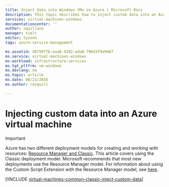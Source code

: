 ```yaml
---
title: Inject data into Windows VMs on Azure | Microsoft Docs
description: This topic describes how to inject custom data into an Azure virtual machine when the instance is created and how to locate the custom data on either Windows or Linux.
services: virtual-machines-windows
documentationcenter: ''
author: squillace
manager: timlt
editor: tysonn
tags: azure-service-management

ms.assetid: 48759f76-eaa0-4202-ada0-706d3f9a9467
ms.service: virtual-machines-windows
ms.workload: infrastructure-services
ms.tgt_pltfrm: vm-windows
ms.devlang: na
ms.topic: article
ms.date: 08/23/2016
ms.author: rasquill

---
```

# Injecting custom data into an Azure virtual machine
> [!IMPORTANT] 
> Azure has two different deployment models for creating and working with resources: [Resource Manager and Classic](../../../resource-manager-deployment-model.md). This article covers using the Classic deployment model. Microsoft recommends that most new deployments use the Resource Manager model. For information about using the Custom Script Extension with the Resource Manager model, see [here](../extensions-customscript.md?toc=%2fazure%2fvirtual-machines%2fwindows%2ftoc.json).

[!INCLUDE [virtual-machines-common-classic-inject-custom-data](../../../../includes/virtual-machines-common-classic-inject-custom-data.md)]

